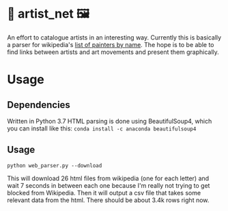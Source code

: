 # 🌌 artist_net 🖼
An effort to catalogue artists in an interesting way. Currently this is basically a parser for wikipedia's [list of painters by name](https://en.wikipedia.org/wiki/List_of_painters_by_name). The hope is to be able to find links between artists and art movements and present them graphically.

# Usage
## Dependencies
Written in Python 3.7 HTML parsing is done using BeautifulSoup4, which you can install like this:
`conda install -c anaconda beautifulsoup4`

## Usage
`python web_parser.py --download`

This will download 26 html files from wikipedia (one for each letter) and wait 7 seconds in between each one because I'm really not trying to get blocked from Wikipedia. Then it will output a csv file that takes some relevant data from the html. There should be about 3.4k rows right now.
